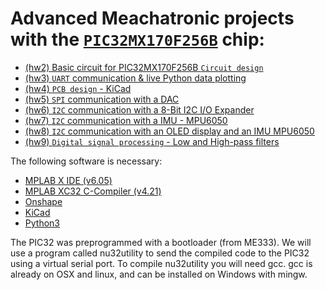 # Advanced Meachatronic projects with the [`PIC32MX170F256B`](https://www.microchip.com/en-us/product/PIC32MX170F256B) chip:

- [(hw2) Basic circuit for PIC32MX170F256B `Circuit design`](https://github.com/Marnonel6/advanced_mechatronics/tree/main/hw2)
- [(hw3) `UART` communication & live Python data plotting](https://github.com/Marnonel6/advanced_mechatronics/tree/main/hw3)
- [(hw4) `PCB design` - KiCad](https://github.com/Marnonel6/advanced_mechatronics/tree/main/hw4)
- [(hw5) `SPI` communication with a DAC](https://github.com/Marnonel6/advanced_mechatronics/tree/main/hw5)
- [(hw6) `I2C` communication with a 8-Bit I2C I/O Expander ](https://github.com/Marnonel6/advanced_mechatronics/tree/main/hw6)
- [(hw7) `I2C` communication with a IMU - MPU6050](https://github.com/Marnonel6/advanced_mechatronics/tree/main/hw7)
- [(hw8) `I2C` communication with an OLED display and an IMU MPU6050](https://github.com/Marnonel6/advanced_mechatronics/tree/main/hw8)
- [(hw9) `Digital signal processing` - Low and High-pass filters](https://github.com/Marnonel6/advanced_mechatronics/tree/main/hw9)

The following software is necessary:
- [MPLAB X IDE (v6.05)](https://www.microchip.com/en-us/tools-resources/develop/mplab-x-ide)
- [MPLAB XC32 C-Compiler (v4.21)](https://www.microchip.com/en-us/tools-resources/develop/mplab-xc-compilers)
- [Onshape](https://www.onshape.com/en/)
- [KiCad](https://www.kicad.org/)
- [Python3](https://www.python.org/downloads/)

The PIC32 was preprogrammed with a bootloader (from ME333). We will use a program called nu32utility to send the compiled code to the PIC32 using a virtual serial port. To compile nu32utility you will need gcc. gcc is already on OSX and linux, and can be installed on Windows with mingw.

